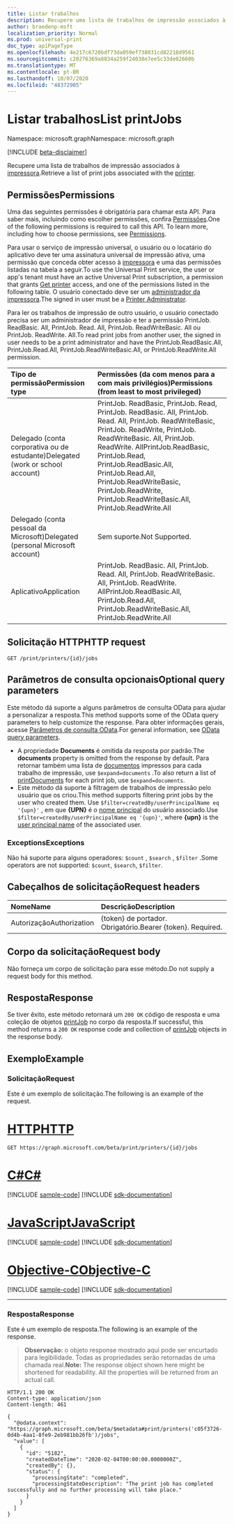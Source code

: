 ```yaml
---
title: Listar trabalhos
description: Recupere uma lista de trabalhos de impressão associados à impressora.
author: braedenp-msft
localization_priority: Normal
ms.prod: universal-print
doc_type: apiPageType
ms.openlocfilehash: 4e217c6720bdf73da059ef738031cd82218d9561
ms.sourcegitcommit: c20276369a8834a259f24038e7ee5c33de02660b
ms.translationtype: MT
ms.contentlocale: pt-BR
ms.lasthandoff: 10/07/2020
ms.locfileid: "48372905"
---
```

# <a name="list-printjobs"></a><span data-ttu-id="8eb05-103">Listar trabalhos</span><span class="sxs-lookup"><span data-stu-id="8eb05-103">List printJobs</span></span>

<span data-ttu-id="8eb05-104">Namespace: microsoft.graph</span><span class="sxs-lookup"><span data-stu-id="8eb05-104">Namespace: microsoft.graph</span></span>

[!INCLUDE [beta-disclaimer](../../includes/beta-disclaimer.md)]

<span data-ttu-id="8eb05-105">Recupere uma lista de trabalhos de impressão associados à [impressora](../resources/printer.md).</span><span class="sxs-lookup"><span data-stu-id="8eb05-105">Retrieve a list of print jobs associated with the [printer](../resources/printer.md).</span></span>

## <a name="permissions"></a><span data-ttu-id="8eb05-106">Permissões</span><span class="sxs-lookup"><span data-stu-id="8eb05-106">Permissions</span></span>
<span data-ttu-id="8eb05-p101">Uma das seguintes permissões é obrigatória para chamar esta API. Para saber mais, incluindo como escolher permissões, confira [Permissões](/graph/permissions-reference).</span><span class="sxs-lookup"><span data-stu-id="8eb05-p101">One of the following permissions is required to call this API. To learn more, including how to choose permissions, see [Permissions](/graph/permissions-reference).</span></span>

<span data-ttu-id="8eb05-109">Para usar o serviço de impressão universal, o usuário ou o locatário do aplicativo deve ter uma assinatura universal de impressão ativa, uma permissão que conceda obter acesso à [impressora](printer-get.md) e uma das permissões listadas na tabela a seguir.</span><span class="sxs-lookup"><span data-stu-id="8eb05-109">To use the Universal Print service, the user or app's tenant must have an active Universal Print subscription, a permission that grants [Get printer](printer-get.md) access, and one of the permissions listed in the following table.</span></span> <span data-ttu-id="8eb05-110">O usuário conectado deve ser um [administrador da impressora](/azure/active-directory/users-groups-roles/directory-assign-admin-roles#printer-administrator).</span><span class="sxs-lookup"><span data-stu-id="8eb05-110">The signed in user must be a [Printer Administrator](/azure/active-directory/users-groups-roles/directory-assign-admin-roles#printer-administrator).</span></span>

<span data-ttu-id="8eb05-111">Para ler os trabalhos de impressão de outro usuário, o usuário conectado precisa ser um administrador de impressão e ter a permissão PrintJob. ReadBasic. All, PrintJob. Read. All, PrintJob. ReadWriteBasic. All ou PrintJob. ReadWrite. All.</span><span class="sxs-lookup"><span data-stu-id="8eb05-111">To read print jobs from another user, the signed in user needs to be a print administrator and have the PrintJob.ReadBasic.All, PrintJob.Read.All, PrintJob.ReadWriteBasic.All, or PrintJob.ReadWrite.All permission.</span></span>

|<span data-ttu-id="8eb05-112">Tipo de permissão</span><span class="sxs-lookup"><span data-stu-id="8eb05-112">Permission type</span></span> | <span data-ttu-id="8eb05-113">Permissões (da com menos para a com mais privilégios)</span><span class="sxs-lookup"><span data-stu-id="8eb05-113">Permissions (from least to most privileged)</span></span> |
|:---------------|:--------------------------------------------|
|<span data-ttu-id="8eb05-114">Delegado (conta corporativa ou de estudante)</span><span class="sxs-lookup"><span data-stu-id="8eb05-114">Delegated (work or school account)</span></span>| <span data-ttu-id="8eb05-115">PrintJob. ReadBasic, PrintJob. Read, PrintJob. ReadBasic. All, PrintJob. Read. All, PrintJob. ReadWriteBasic, PrintJob. ReadWrite, PrintJob. ReadWriteBasic. All, PrintJob. ReadWrite. All</span><span class="sxs-lookup"><span data-stu-id="8eb05-115">PrintJob.ReadBasic, PrintJob.Read, PrintJob.ReadBasic.All, PrintJob.Read.All, PrintJob.ReadWriteBasic, PrintJob.ReadWrite, PrintJob.ReadWriteBasic.All, PrintJob.ReadWrite.All</span></span> |
|<span data-ttu-id="8eb05-116">Delegado (conta pessoal da Microsoft)</span><span class="sxs-lookup"><span data-stu-id="8eb05-116">Delegated (personal Microsoft account)</span></span>|<span data-ttu-id="8eb05-117">Sem suporte.</span><span class="sxs-lookup"><span data-stu-id="8eb05-117">Not Supported.</span></span>|
|<span data-ttu-id="8eb05-118">Aplicativo</span><span class="sxs-lookup"><span data-stu-id="8eb05-118">Application</span></span>| <span data-ttu-id="8eb05-119">PrintJob. ReadBasic. All, PrintJob. Read. All, PrintJob. ReadWriteBasic. All, PrintJob. ReadWrite. All</span><span class="sxs-lookup"><span data-stu-id="8eb05-119">PrintJob.ReadBasic.All, PrintJob.Read.All, PrintJob.ReadWriteBasic.All, PrintJob.ReadWrite.All</span></span> |

## <a name="http-request"></a><span data-ttu-id="8eb05-120">Solicitação HTTP</span><span class="sxs-lookup"><span data-stu-id="8eb05-120">HTTP request</span></span>
<!-- { "blockType": "ignored" } -->
```http
GET /print/printers/{id}/jobs
```

## <a name="optional-query-parameters"></a><span data-ttu-id="8eb05-121">Parâmetros de consulta opcionais</span><span class="sxs-lookup"><span data-stu-id="8eb05-121">Optional query parameters</span></span>
<span data-ttu-id="8eb05-122">Este método dá suporte a alguns parâmetros de consulta OData para ajudar a personalizar a resposta.</span><span class="sxs-lookup"><span data-stu-id="8eb05-122">This method supports some of the OData query parameters to help customize the response.</span></span> <span data-ttu-id="8eb05-123">Para obter informações gerais, acesse [Parâmetros de consulta OData](/graph/query-parameters).</span><span class="sxs-lookup"><span data-stu-id="8eb05-123">For general information, see [OData query parameters](/graph/query-parameters).</span></span>

* <span data-ttu-id="8eb05-124">A propriedade **Documents** é omitida da resposta por padrão.</span><span class="sxs-lookup"><span data-stu-id="8eb05-124">The **documents** property is omitted from the response by default.</span></span> <span data-ttu-id="8eb05-125">Para retornar também uma lista de [documentos](../resources/printdocument.md) impressos para cada trabalho de impressão, use `$expand=documents` .</span><span class="sxs-lookup"><span data-stu-id="8eb05-125">To also return a list of [printDocuments](../resources/printdocument.md) for each print job, use `$expand=documents`.</span></span>
* <span data-ttu-id="8eb05-126">Este método dá suporte à filtragem de trabalhos de impressão pelo usuário que os criou.</span><span class="sxs-lookup"><span data-stu-id="8eb05-126">This method supports filtering print jobs by the user who created them.</span></span> <span data-ttu-id="8eb05-127">Use `$filter=createdBy/userPrincipalName eq '{upn}'` , em que **{UPN}** é o [nome principal](/azure/active-directory/hybrid/plan-connect-userprincipalname#what-is-userprincipalname) do usuário associado.</span><span class="sxs-lookup"><span data-stu-id="8eb05-127">Use `$filter=createdBy/userPrincipalName eq '{upn}'`, where **{upn}** is the [user principal name](/azure/active-directory/hybrid/plan-connect-userprincipalname#what-is-userprincipalname) of the associated user.</span></span>

### <a name="exceptions"></a><span data-ttu-id="8eb05-128">Exceptions</span><span class="sxs-lookup"><span data-stu-id="8eb05-128">Exceptions</span></span>
<span data-ttu-id="8eb05-129">Não há suporte para alguns operadores: `$count` , `$search` , `$filter` .</span><span class="sxs-lookup"><span data-stu-id="8eb05-129">Some operators are not supported: `$count`, `$search`, `$filter`.</span></span>

## <a name="request-headers"></a><span data-ttu-id="8eb05-130">Cabeçalhos de solicitação</span><span class="sxs-lookup"><span data-stu-id="8eb05-130">Request headers</span></span>
| <span data-ttu-id="8eb05-131">Nome</span><span class="sxs-lookup"><span data-stu-id="8eb05-131">Name</span></span>      |<span data-ttu-id="8eb05-132">Descrição</span><span class="sxs-lookup"><span data-stu-id="8eb05-132">Description</span></span>|
|:----------|:----------|
| <span data-ttu-id="8eb05-133">Autorização</span><span class="sxs-lookup"><span data-stu-id="8eb05-133">Authorization</span></span> | <span data-ttu-id="8eb05-p106">{token} de portador. Obrigatório.</span><span class="sxs-lookup"><span data-stu-id="8eb05-p106">Bearer {token}. Required.</span></span> |

## <a name="request-body"></a><span data-ttu-id="8eb05-136">Corpo da solicitação</span><span class="sxs-lookup"><span data-stu-id="8eb05-136">Request body</span></span>
<span data-ttu-id="8eb05-137">Não forneça um corpo de solicitação para esse método.</span><span class="sxs-lookup"><span data-stu-id="8eb05-137">Do not supply a request body for this method.</span></span>
## <a name="response"></a><span data-ttu-id="8eb05-138">Resposta</span><span class="sxs-lookup"><span data-stu-id="8eb05-138">Response</span></span>
<span data-ttu-id="8eb05-139">Se tiver êxito, este método retornará um `200 OK` código de resposta e uma coleção de objetos [printJob](../resources/printjob.md) no corpo da resposta.</span><span class="sxs-lookup"><span data-stu-id="8eb05-139">If successful, this method returns a `200 OK` response code and collection of [printJob](../resources/printjob.md) objects in the response body.</span></span>
## <a name="example"></a><span data-ttu-id="8eb05-140">Exemplo</span><span class="sxs-lookup"><span data-stu-id="8eb05-140">Example</span></span>
### <a name="request"></a><span data-ttu-id="8eb05-141">Solicitação</span><span class="sxs-lookup"><span data-stu-id="8eb05-141">Request</span></span>
<span data-ttu-id="8eb05-142">Este é um exemplo de solicitação.</span><span class="sxs-lookup"><span data-stu-id="8eb05-142">The following is an example of the request.</span></span>

# <a name="http"></a>[<span data-ttu-id="8eb05-143">HTTP</span><span class="sxs-lookup"><span data-stu-id="8eb05-143">HTTP</span></span>](#tab/http)
<!-- {
  "blockType": "request",
  "name": "get_jobs"
}-->
```msgraph-interactive
GET https://graph.microsoft.com/beta/print/printers/{id}/jobs
```
# <a name="c"></a>[<span data-ttu-id="8eb05-144">C#</span><span class="sxs-lookup"><span data-stu-id="8eb05-144">C#</span></span>](#tab/csharp)
[!INCLUDE [sample-code](../includes/snippets/csharp/get-jobs-csharp-snippets.md)]
[!INCLUDE [sdk-documentation](../includes/snippets/snippets-sdk-documentation-link.md)]

# <a name="javascript"></a>[<span data-ttu-id="8eb05-145">JavaScript</span><span class="sxs-lookup"><span data-stu-id="8eb05-145">JavaScript</span></span>](#tab/javascript)
[!INCLUDE [sample-code](../includes/snippets/javascript/get-jobs-javascript-snippets.md)]
[!INCLUDE [sdk-documentation](../includes/snippets/snippets-sdk-documentation-link.md)]

# <a name="objective-c"></a>[<span data-ttu-id="8eb05-146">Objective-C</span><span class="sxs-lookup"><span data-stu-id="8eb05-146">Objective-C</span></span>](#tab/objc)
[!INCLUDE [sample-code](../includes/snippets/objc/get-jobs-objc-snippets.md)]
[!INCLUDE [sdk-documentation](../includes/snippets/snippets-sdk-documentation-link.md)]

---

### <a name="response"></a><span data-ttu-id="8eb05-147">Resposta</span><span class="sxs-lookup"><span data-stu-id="8eb05-147">Response</span></span>
<span data-ttu-id="8eb05-148">Este é um exemplo de resposta.</span><span class="sxs-lookup"><span data-stu-id="8eb05-148">The following is an example of the response.</span></span>
><span data-ttu-id="8eb05-p107">**Observação:** o objeto response mostrado aqui pode ser encurtado para legibilidade. Todas as propriedades serão retornadas de uma chamada real.</span><span class="sxs-lookup"><span data-stu-id="8eb05-p107">**Note:** The response object shown here might be shortened for readability. All the properties will be returned from an actual call.</span></span>
<!-- {
  "blockType": "response",
  "truncated": true,
  "@odata.type": "microsoft.graph.printJob",
  "isCollection": true
} -->
```http
HTTP/1.1 200 OK
Content-type: application/json
Content-length: 461

{
  "@odata.context": "https://graph.microsoft.com/beta/$metadata#print/printers('c05f3726-0d4b-4aa1-8fe9-2eb981bb26fb')/jobs",
  "value": [
    {
      "id": "5182",
      "createdDateTime": "2020-02-04T00:00:00.0000000Z",
      "createdBy": {},
      "status": {
        "processingState": "completed",
        "processingStateDescription": "The print job has completed successfully and no further processing will take place."
      }
    }
  ]
}
```

<!-- uuid: 8fcb5dbc-d5aa-4681-8e31-b001d5168d79
2015-10-25 14:57:30 UTC -->
<!-- {
  "type": "#page.annotation",
  "description": "List jobs",
  "keywords": "",
  "section": "documentation",
  "tocPath": ""
}-->

